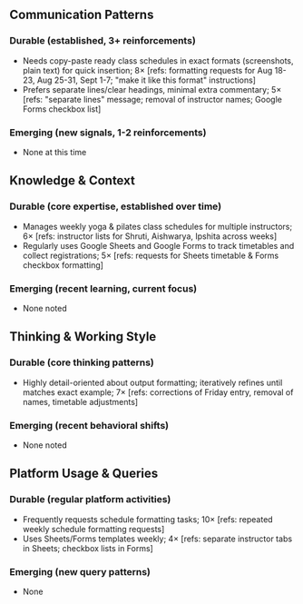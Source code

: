 ## Communication Patterns
### Durable (established, 3+ reinforcements)
- Needs copy-paste ready class schedules in exact formats (screenshots, plain text) for quick insertion; 8× [refs: formatting requests for Aug 18-23, Aug 25-31, Sept 1-7; "make it like this format" instructions]
- Prefers separate lines/clear headings, minimal extra commentary; 5× [refs: "separate lines" message; removal of instructor names; Google Forms checkbox list]

### Emerging (new signals, 1-2 reinforcements)
- None at this time

## Knowledge & Context
### Durable (core expertise, established over time)
- Manages weekly yoga & pilates class schedules for multiple instructors; 6× [refs: instructor lists for Shruti, Aishwarya, Ipshita across weeks]
- Regularly uses Google Sheets and Google Forms to track timetables and collect registrations; 5× [refs: requests for Sheets timetable & Forms checkbox formatting]

### Emerging (recent learning, current focus)
- None noted

## Thinking & Working Style
### Durable (core thinking patterns)
- Highly detail-oriented about output formatting; iteratively refines until matches exact example; 7× [refs: corrections of Friday entry, removal of names, timetable adjustments]

### Emerging (recent behavioral shifts)
- None noted

## Platform Usage & Queries
### Durable (regular platform activities)
- Frequently requests schedule formatting tasks; 10× [refs: repeated weekly schedule formatting requests]
- Uses Sheets/Forms templates weekly; 4× [refs: separate instructor tabs in Sheets; checkbox lists in Forms]

### Emerging (new query patterns)
- None